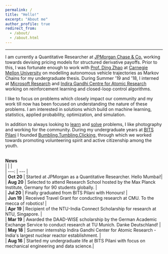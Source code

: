 ```yaml
---
permalink: /
title: "Hello!"
excerpt: "About me"
author_profile: true
redirect_from: 
  - /about/
  - /about.html
---
```




------

I am currently a Quantitative Researcher at [JPMorgan Chase & Co.](https://www.jpmorgan.com/solutions/cib/markets/global-equities) working towards devising pricing models for structured derivative payoffs. Prior to this, I was fortunate enough to work with [Prof. Ding Zhao](http://www.andrew.cmu.edu/user/dingzhao/) at [Carnegie Mellon University](http://www.andrew.cmu.edu/user/dingzhao/) on modelling autonomous vehicle trajectories as Markov Chains for my undergraduate thesis. During Summer '19 and '18, I interned at [Microsoft Research](https://www.microsoft.com/en-us/research/lab/microsoft-research-india/) and [Indira Gandhi Centre for Atomic Research](http://www.igcar.gov.in/) working on reinforcement learning and closed-loop control algorithms.

I like to focus on problems which closely impact our community and my work till now has been focused on understanding the nature of these problems. I am interested in solutions which build on machine learning, statistics, applied probability, optimization, and simulation. 

In addition to always looking to [learn](https://www.feynmanlectures.caltech.edu/) and [solve](/projects) problems, I like photography and working for the community. During my undergraduate years at [BITS Pilani](https://www.bits-pilani.ac.in/) I founded [Bumbling.Tumbling.Clicking.](https://www.bumblingtumblingclicking.in/) through which we worked towards promoting volunteering spirit and active citizenship among the youth.  
<br/>

**News**   
|  |  |  
| ---:   | --- |  
| **Oct 20**   | Started at JPMorgan as a Quantitative Researcher. Hello Mumbai!|  
| **Aug 20**  | Selected to attend Research School hosted by the Max Planck Institute, Germany for 90 students globally. |  
| **Jul 20** | Finally graduated from BITS Pilani with Honours!  |  
| **Jun 19** | Received Travel Grant for conducting research at CMU. To the mecca of robotics! |  
| **Apr 19** | Recipient of the NTU-India Connect Scholarship for research at NTU, Singapore. |  
| **Mar 19** | Awarded the DAAD-WISE scholarship by the German Academic Exchange Service to conduct research at TU Munich. Danke Deutschland! |  
| **May 18** | Summer internship Indira Gandhi Center for Atomic Research - India's largest nuclear reactor establishment. |  
| **Aug 16** | Started my undergraduate life at BITS Pilani with focus on mechanical engineering and data science.|



